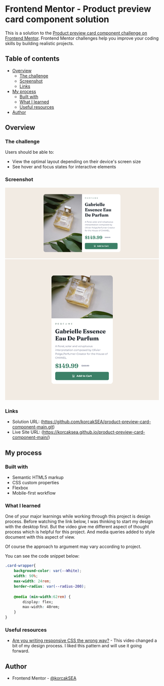 # Frontend Mentor - Product preview card component solution

This is a solution to the [Product preview card component challenge on Frontend Mentor](https://www.frontendmentor.io/challenges/product-preview-card-component-GO7UmttRfa). Frontend Mentor challenges help you improve your coding skills by building realistic projects. 

## Table of contents

- [Overview](#overview)
  - [The challenge](#the-challenge)
  - [Screenshot](#screenshot)
  - [Links](#links)
- [My process](#my-process)
  - [Built with](#built-with)
  - [What I learned](#what-i-learned)
  - [Useful resources](#useful-resources)
- [Author](#author)


## Overview

### The challenge

Users should be able to:

- View the optimal layout depending on their device's screen size
- See hover and focus states for interactive elements

### Screenshot

![alt text](/image.png)
![alt text](/image-1.png)


### Links

- Solution URL: (https://github.com/korcakSEA/product-preview-card-component-main.git)
- Live Site URL: (https://korcaksea.github.io/product-preview-card-component-main/)

## My process

### Built with

- Semantic HTML5 markup
- CSS custom properties
- Flexbox
- Mobile-first workflow


### What I learned

One of your major learnings while working through this project is design process. Before watching the link below, I was thinking to start my design with the desktop first. But the video give me different aspect of thought process which is helpful for this project. And media queries added to style document with this aspect of view.

Of course the approach to argument may vary according to project.

You can see the code snippet below:


```css
.card-wrapper{
    background-color: var(--White);
    width: 90%;
    max-width: 24rem;
    border-radius: var(--radius-200);

    @media (min-width:62rem) {
        display: flex;
        max-width: 40rem;
    }
}
```


### Useful resources

- [Are you writing responsive CSS the wrong way?](https://www.youtube.com/watch?v=0ohtVzCSHqs) - This video changed a bit of my design process. I liked this pattern and will use it going forward.

## Author

- Frontend Mentor - [@korcakSEA](https://www.frontendmentor.io/profile/korcakSEA)

